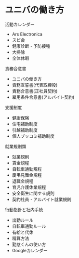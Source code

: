 # ユニバの働き方

活動カレンダー
* Ars Electronica
* スピ会
* 健康診断・予防接種
* 大掃除
* 全体休暇

責務合意書
* ユニバの働き方
* 責務宣誓書(代表取締役)
* 責務合意書(正社員契約)
* 雇用条件合意書(アルバイト契約)

支援制度
* 健康保険
* 住宅補助制度
* 引越補助制度
* 個人ブッコミ補助制度

就業規則類
* 就業規則
* 賃金規程
* 自転車通勤規程
* 慶弔見舞金規程
* 退職金規程
* 育児介護休業規程
* 安全衛生に関する規則
* 契約社員・アルバイト就業規則

行動指針と社内手続
* 出勤ルール
* 自転車通勤ルール
* 有給と代休
* 精算方法
* 勤怠くんの使い方
* Googleカレンダー
